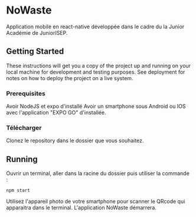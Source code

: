 # NoWaste

Application mobile en react-native développée dans le cadre du la Junior Académie de JuniorISEP.


## Getting Started

These instructions will get you a copy of the project up and running on your local machine for development and testing purposes. See deployment for notes on how to deploy the project on a live system.

### Prerequisites

Avoir NodeJS et expo d'installé
Avoir un smartphone sous Android ou IOS avec l'application "EXPO GO" d'installée.

### Télécharger

Clonez le repository dans le dossier que vous souhaitez.

## Running 

Ouvrir un terminal, aller dans la racine du dossier puis utiliser la commande :

```
npm start
```

Utilisez l'appareil photo de votre smartphone pour scanner le QRcode qui apparaitra dans le terminal. L'application NoWaste démarrera.
